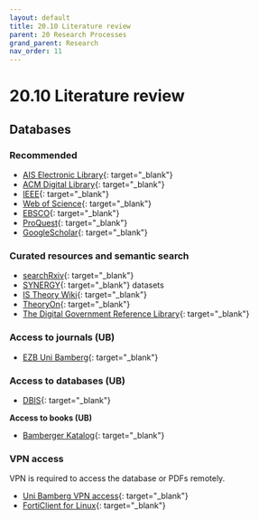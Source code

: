 ```yaml
---
layout: default
title: 20.10 Literature review
parent: 20 Research Processes
grand_parent: Research
nav_order: 11
---
```


# 20.10 Literature review

## Databases

### Recommended

- [AIS Electronic Library](http://aisel.aisnet.org/){: target="_blank"}
- [ACM Digital Library](http://dl.acm.org/){: target="_blank"}
- [IEEE](https://www.computer.org/csdl/home){: target="_blank"}
- [Web of Science](https://www.webofscience.com/wos){: target="_blank"}
- [EBSCO](https://search.ebscohost.com/){: target="_blank"}
- [ProQuest](https://www.proquest.com/){: target="_blank"}
- [GoogleScholar](https://scholar.google.de/){: target="_blank"}


### Curated resources and semantic search

- [searchRxiv](https://www.cabidigitallibrary.org/journal/searchrxiv){: target="_blank"}
- [SYNERGY](https://github.com/asreview/synergy-dataset){: target="_blank"} datasets
- [IS Theory Wiki](https://is.theorizeit.org/wiki/Main_Page){: target="_blank"}
- [TheoryOn](https://theoryon.org/){: target="_blank"}
- [The Digital Government Reference Library](http://faculty.washington.edu/jscholl/dgrl/){: target="_blank"}

### Access to journals (UB)

- [EZB Uni Bamberg](https://ezb.uni-regensburg.de/ezeit/fl.phtml?bibid=UBB&colors=7){: target="_blank"}

### Access to databases (UB)

- [DBIS](https://dbis.ur.de//fachliste.php?bib_id=ub_ba&lett=l&colors=&ocolors=){: target="_blank"}

**Access to books (UB)**

- [Bamberger Katalog](https://katalog.ub.uni-bamberg.de/ubg-www/Katalog/){: target="_blank"}

### VPN access

VPN is required to access the database or PDFs remotely.

- [Uni Bamberg VPN access](https://www.uni-bamberg.de/its/dienstleistungen/iam/weblogin/shibboleth/){: target="_blank"}
- [FortiClient for Linux](https://www.uni-bamberg.de/its/dienstleistungen/netz/vpn/einrichten/linux-forticlient/){: target="_blank"}

<!-- 
## Criteria

## Tools

## Literature
 -->
